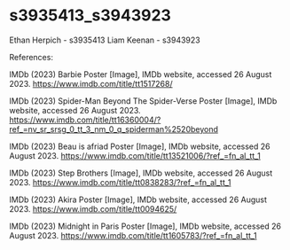 # s3935413_s3943923


Ethan Herpich - s3935413
Liam Keenan - s3943923



References:

IMDb (2023) Barbie Poster [Image], IMDb website, accessed 26 August 2023. https://www.imdb.com/title/tt1517268/

IMDb (2023) Spider-Man Beyond The Spider-Verse Poster [Image], IMDb website, accessed 26 August 2023. https://www.imdb.com/title/tt16360004/?ref_=nv_sr_srsg_0_tt_3_nm_0_q_spiderman%2520beyond

IMDb (2023) Beau is afriad Poster [Image], IMDb website, accessed 26 August 2023. https://www.imdb.com/title/tt13521006/?ref_=fn_al_tt_1

IMDb (2023) Step Brothers [Image], IMDb website, accessed 26 August 2023. https://www.imdb.com/title/tt0838283/?ref_=fn_al_tt_1

IMDb (2023) Akira Poster [Image], IMDb website, accessed 26 August 2023. https://www.imdb.com/title/tt0094625/

IMDb (2023) Midnight in Paris Poster [Image], IMDb website, accessed 26 August 2023. https://www.imdb.com/title/tt1605783/?ref_=fn_al_tt_1